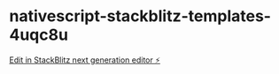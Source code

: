 # nativescript-stackblitz-templates-4uqc8u

[Edit in StackBlitz next generation editor ⚡️](https://stackblitz.com/~/github.com/stevenmcsorley/nativescript-stackblitz-templates-4uqc8u)
